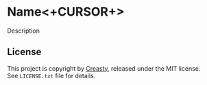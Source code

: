 Name<+CURSOR+>
====

Description


License
-------

This project is copyright by [Creasty](http://creasty.com), released under the MIT license.  
See `LICENSE.txt` file for details.
